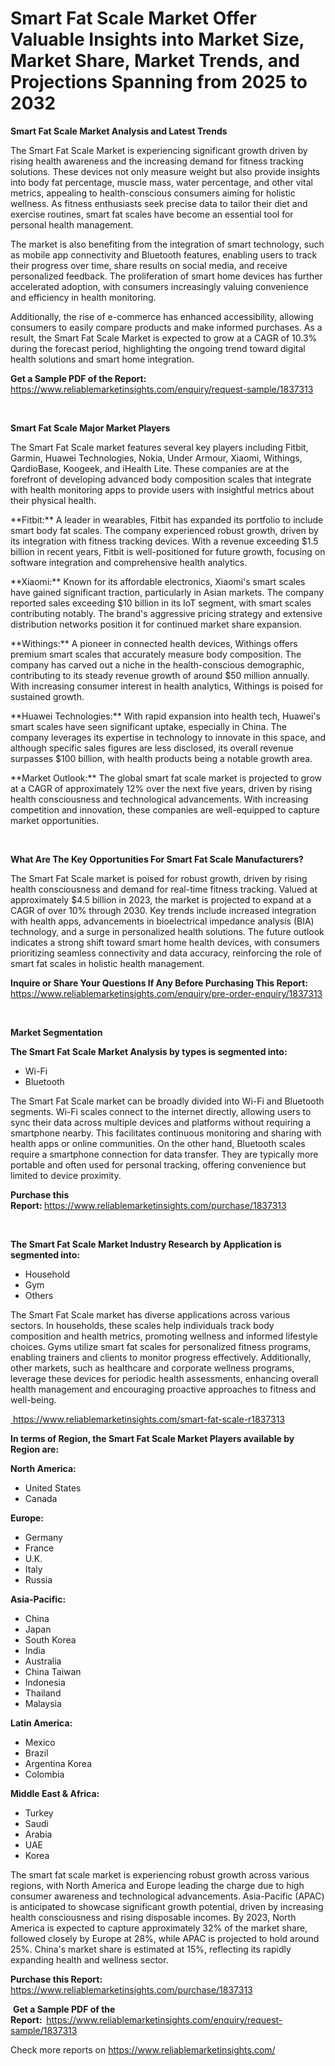 <p><h1>Smart Fat Scale Market Offer Valuable Insights into Market Size, Market Share, Market Trends, and Projections Spanning from 2025 to 2032</h1></p><p><strong>Smart Fat Scale Market Analysis and Latest Trends</strong></p>
<p><p>The Smart Fat Scale Market is experiencing significant growth driven by rising health awareness and the increasing demand for fitness tracking solutions. These devices not only measure weight but also provide insights into body fat percentage, muscle mass, water percentage, and other vital metrics, appealing to health-conscious consumers aiming for holistic wellness. As fitness enthusiasts seek precise data to tailor their diet and exercise routines, smart fat scales have become an essential tool for personal health management.</p><p>The market is also benefiting from the integration of smart technology, such as mobile app connectivity and Bluetooth features, enabling users to track their progress over time, share results on social media, and receive personalized feedback. The proliferation of smart home devices has further accelerated adoption, with consumers increasingly valuing convenience and efficiency in health monitoring.</p><p>Additionally, the rise of e-commerce has enhanced accessibility, allowing consumers to easily compare products and make informed purchases. As a result, the Smart Fat Scale Market is expected to grow at a CAGR of 10.3% during the forecast period, highlighting the ongoing trend toward digital health solutions and smart home integration.</p></p>
<p><strong>Get a Sample PDF of the Report:&nbsp;</strong> <a href="https://www.reliablemarketinsights.com/enquiry/request-sample/1837313?utm_campaign=2390&utm_medium=2&utm_source=Github&utm_content=ia&utm_term=08022025&utm_id=smart-fat-scale">https://www.reliablemarketinsights.com/enquiry/request-sample/1837313</a></p>
<p>&nbsp;</p>
<p><strong>Smart Fat Scale Major Market Players</strong></p>
<p><p>The Smart Fat Scale market features several key players including Fitbit, Garmin, Huawei Technologies, Nokia, Under Armour, Xiaomi, Withings, QardioBase, Koogeek, and iHealth Lite. These companies are at the forefront of developing advanced body composition scales that integrate with health monitoring apps to provide users with insightful metrics about their physical health.</p><p>**Fitbit:** A leader in wearables, Fitbit has expanded its portfolio to include smart body fat scales. The company experienced robust growth, driven by its integration with fitness tracking devices. With a revenue exceeding $1.5 billion in recent years, Fitbit is well-positioned for future growth, focusing on software integration and comprehensive health analytics.</p><p>**Xiaomi:** Known for its affordable electronics, Xiaomi's smart scales have gained significant traction, particularly in Asian markets. The company reported sales exceeding $10 billion in its IoT segment, with smart scales contributing notably. The brand's aggressive pricing strategy and extensive distribution networks position it for continued market share expansion.</p><p>**Withings:** A pioneer in connected health devices, Withings offers premium smart scales that accurately measure body composition. The company has carved out a niche in the health-conscious demographic, contributing to its steady revenue growth of around $50 million annually. With increasing consumer interest in health analytics, Withings is poised for sustained growth.</p><p>**Huawei Technologies:** With rapid expansion into health tech, Huawei's smart scales have seen significant uptake, especially in China. The company leverages its expertise in technology to innovate in this space, and although specific sales figures are less disclosed, its overall revenue surpasses $100 billion, with health products being a notable growth area.</p><p>**Market Outlook:** The global smart fat scale market is projected to grow at a CAGR of approximately 12% over the next five years, driven by rising health consciousness and technological advancements. With increasing competition and innovation, these companies are well-equipped to capture market opportunities.</p></p>
<p>&nbsp;</p>
<p><strong>What Are The Key Opportunities For Smart Fat Scale Manufacturers?</strong></p>
<p><p>The Smart Fat Scale market is poised for robust growth, driven by rising health consciousness and demand for real-time fitness tracking. Valued at approximately $4.5 billion in 2023, the market is projected to expand at a CAGR of over 10% through 2030. Key trends include increased integration with health apps, advancements in bioelectrical impedance analysis (BIA) technology, and a surge in personalized health solutions. The future outlook indicates a strong shift toward smart home health devices, with consumers prioritizing seamless connectivity and data accuracy, reinforcing the role of smart fat scales in holistic health management.</p></p>
<p><strong>Inquire or Share Your Questions If Any Before Purchasing This Report:</strong> <a href="https://www.reliablemarketinsights.com/enquiry/pre-order-enquiry/1837313?utm_campaign=2390&utm_medium=2&utm_source=Github&utm_content=ia&utm_term=08022025&utm_id=smart-fat-scale">https://www.reliablemarketinsights.com/enquiry/pre-order-enquiry/1837313</a></p>
<p>&nbsp;</p>
<p><strong>Market Segmentation</strong></p>
<p><strong>The Smart Fat Scale Market Analysis by types is segmented into:</strong></p>
<p><ul><li>Wi-Fi</li><li>Bluetooth</li></ul></p>
<p><p>The Smart Fat Scale market can be broadly divided into Wi-Fi and Bluetooth segments. Wi-Fi scales connect to the internet directly, allowing users to sync their data across multiple devices and platforms without requiring a smartphone nearby. This facilitates continuous monitoring and sharing with health apps or online communities. On the other hand, Bluetooth scales require a smartphone connection for data transfer. They are typically more portable and often used for personal tracking, offering convenience but limited to device proximity.</p></p>
<p><strong>Purchase this Report:&nbsp;</strong><a href="https://www.reliablemarketinsights.com/purchase/1837313?utm_campaign=2390&utm_medium=2&utm_source=Github&utm_content=ia&utm_term=08022025&utm_id=smart-fat-scale">https://www.reliablemarketinsights.com/purchase/1837313</a></p>
<p>&nbsp;</p>
<p><strong>The Smart Fat Scale Market Industry Research by Application is segmented into:</strong></p>
<p><ul><li>Household</li><li>Gym</li><li>Others</li></ul></p>
<p><p>The Smart Fat Scale market has diverse applications across various sectors. In households, these scales help individuals track body composition and health metrics, promoting wellness and informed lifestyle choices. Gyms utilize smart fat scales for personalized fitness programs, enabling trainers and clients to monitor progress effectively. Additionally, other markets, such as healthcare and corporate wellness programs, leverage these devices for periodic health assessments, enhancing overall health management and encouraging proactive approaches to fitness and well-being.</p></p>
<p><a href="https://www.reliablemarketinsights.com/smart-fat-scale-r1837313?utm_campaign=2390&utm_medium=2&utm_source=Github&utm_content=ia&utm_term=08022025&utm_id=smart-fat-scale">&nbsp;https://www.reliablemarketinsights.com/smart-fat-scale-r1837313</a></p>
<p><strong>In terms of Region, the Smart Fat Scale Market Players available by Region are:</strong></p>
<p>
    <p> <strong> North America: </strong>
        <ul>
            <li>United States</li>
            <li>Canada</li>
        </ul>
        </p> 
    <p> <strong> Europe: </strong>
        <ul>
            <li>Germany</li>
            <li>France</li>
            <li>U.K.</li>
            <li>Italy</li>
            <li>Russia</li>
        </ul>
        </p> 
    <p> <strong> Asia-Pacific: </strong>
        <ul>
            <li>China</li>
            <li>Japan</li>
            <li>South Korea</li>
            <li>India</li>
            <li>Australia</li>
            <li>China Taiwan</li>
            <li>Indonesia</li>
            <li>Thailand</li>
            <li>Malaysia</li>
        </ul>
        </p> 
    <p> <strong> Latin America: </strong>
        <ul>
            <li>Mexico</li>
            <li>Brazil</li>
            <li>Argentina Korea</li>
            <li>Colombia</li>
        </ul>
        </p> 
    <p> <strong> Middle East & Africa: </strong>
        <ul>
            <li>Turkey</li>
            <li>Saudi</li>
            <li>Arabia</li>
            <li>UAE</li>
            <li>Korea</li>
        </ul>
    </p>
    </p>
<p><p>The smart fat scale market is experiencing robust growth across various regions, with North America and Europe leading the charge due to high consumer awareness and technological advancements. Asia-Pacific (APAC) is anticipated to showcase significant growth potential, driven by increasing health consciousness and rising disposable incomes. By 2023, North America is expected to capture approximately 32% of the market share, followed closely by Europe at 28%, while APAC is projected to hold around 25%. China's market share is estimated at 15%, reflecting its rapidly expanding health and wellness sector.</p></p>
<p><strong>Purchase this Report: </strong><a href="https://www.reliablemarketinsights.com/purchase/1837313?utm_campaign=2390&utm_medium=2&utm_source=Github&utm_content=ia&utm_term=08022025&utm_id=smart-fat-scale">https://www.reliablemarketinsights.com/purchase/1837313</a></p>
<p>&nbsp;<strong>Get a Sample PDF of the Report:&nbsp;&nbsp;</strong><a href="https://www.reliablemarketinsights.com/enquiry/request-sample/1837313?utm_campaign=2390&utm_medium=2&utm_source=Github&utm_content=ia&utm_term=08022025&utm_id=smart-fat-scale">https://www.reliablemarketinsights.com/enquiry/request-sample/1837313</a></p>
<p><strong></strong></p>
<p>Check more reports on <a href="https://www.reliablemarketinsights.com/?utm_campaign=2390&utm_medium=2&utm_source=Github&utm_content=ia&utm_term=08022025&utm_id=smart-fat-scale">https://www.reliablemarketinsights.com/</a></p>